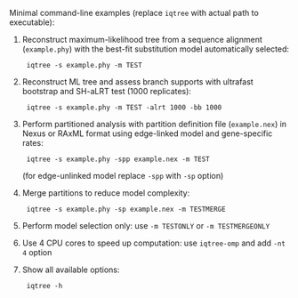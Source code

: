 Minimal command-line examples (replace `iqtree` with actual path to executable):

1. Reconstruct maximum-likelihood tree from a sequence alignment (`example.phy`)
   with the best-fit substitution model automatically selected:

        iqtree -s example.phy -m TEST

2. Reconstruct ML tree and assess branch supports with ultrafast bootstrap
   and SH-aLRT test (1000 replicates):

        iqtree -s example.phy -m TEST -alrt 1000 -bb 1000

3. Perform partitioned analysis with partition definition file (`example.nex`)
   in Nexus or RAxML format using edge-linked model and gene-specific rates:

        iqtree -s example.phy -spp example.nex -m TEST

    (for edge-unlinked model replace `-spp` with `-sp` option)

4. Merge partitions to reduce model complexity:

        iqtree -s example.phy -sp example.nex -m TESTMERGE

5. Perform model selection only: use `-m TESTONLY` or `-m TESTMERGEONLY`

6. Use 4 CPU cores to speed up computation: use `iqtree-omp` and add `-nt 4` option

7. Show all available options: 

        iqtree -h
